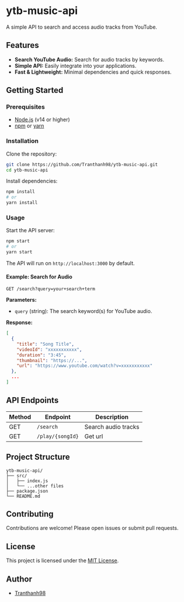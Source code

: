 # ytb-music-api

A simple API to search and access audio tracks from YouTube.

## Features

- **Search YouTube Audio:** Search for audio tracks by keywords.
- **Simple API:** Easily integrate into your applications.
- **Fast & Lightweight:** Minimal dependencies and quick responses.

## Getting Started

### Prerequisites

- [Node.js](https://nodejs.org/) (v14 or higher)
- [npm](https://www.npmjs.com/) or [yarn](https://yarnpkg.com/)

### Installation

Clone the repository:

```bash
git clone https://github.com/Tranthanh98/ytb-music-api.git
cd ytb-music-api
```

Install dependencies:

```bash
npm install
# or
yarn install
```

### Usage

Start the API server:

```bash
npm start
# or
yarn start
```

The API will run on `http://localhost:3000` by default.

#### Example: Search for Audio

```
GET /search?query=your+search+term
```

**Parameters:**
- `query` (string): The search keyword(s) for YouTube audio.

**Response:**

```json
[
  {
    "title": "Song Title",
    "videoId": "xxxxxxxxxxx",
    "duration": "3:45",
    "thumbnail": "https://...",
    "url": "https://www.youtube.com/watch?v=xxxxxxxxxxx"
  },
  ...
]
```

## API Endpoints

| Method | Endpoint           | Description         |
|--------|--------------------|---------------------|
| GET    | `/search`          | Search audio tracks |
| GET    | `/play/{songId}`   | Get  url         |

## Project Structure

```
ytb-music-api/
├── src/
│   ├── index.js
│   └── ...other files
├── package.json
└── README.md
```

## Contributing

Contributions are welcome! Please open issues or submit pull requests.

## License

This project is licensed under the [MIT License](LICENSE).

## Author

- [Tranthanh98](https://github.com/Tranthanh98)
